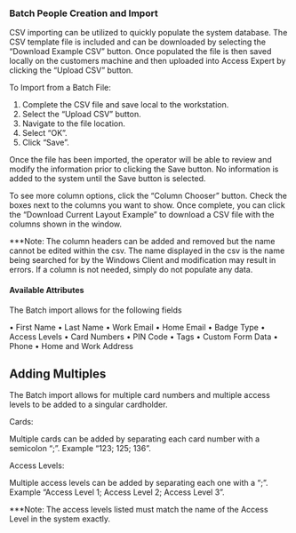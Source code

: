 ### Batch People Creation and Import
CSV importing can be utilized to quickly populate the system database. The CSV template file is
included and can be downloaded by selecting the “Download Example CSV” button. Once
populated the file is then saved locally on the customers machine and then uploaded into Access 
Expert by clicking the “Upload CSV” button.

To Import from a Batch File:

1. Complete the CSV file and 
save local to the workstation.
2. Select the “Upload CSV”
button.
3. Navigate to the file location.
4. Select “OK”.
5. Click “Save”.

Once the file has been imported, the operator will be able to review and modify the information prior to 
clicking the Save button. No information is added to the system until the Save button is selected.

To see more column options, click the “Column Chooser” button. Check the boxes next to the columns you 
want to show. Once complete, you can click the “Download Current Layout Example” to download a CSV file 
with the columns shown in the window.

***Note: The column headers can be added and removed but the name cannot be edited within the csv. The 
name displayed in the csv is the name being searched for by the Windows Client and modification may result in 
errors. If a column is not needed, simply do not populate any data.

#### Available Attributes 

The Batch import allows for the following fields

• First Name
• Last Name
• Work Email
• Home Email
• Badge Type
• Access Levels
• Card Numbers
• PIN Code
• Tags
• Custom Form Data
• Phone
• Home and Work Address

## Adding Multiples 

The Batch import allows for multiple card numbers and multiple access levels to be added to a singular 
cardholder. 

Cards: 

Multiple cards can be added by separating each card number with a semicolon “;”. Example “123; 125; 136”.

Access Levels: 

Multiple access levels can be added by separating each one with a “;”. Example “Access Level 1; Access Level 2; 
Access Level 3”.

***Note: The access levels listed must match the name of the Access Level in the system exactly.
